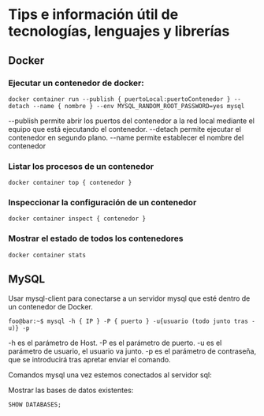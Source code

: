 # Tips e información útil de tecnologías, lenguajes y librerías

## Docker

### Ejecutar un contenedor de docker:

```shell
docker container run --publish { puertoLocal:puertoContenedor } --detach --name { nombre } --env MYSQL_RANDOM_ROOT_PASSWORD=yes mysql
```

--publish permite abrir los puertos del contenedor a la red local mediante el equipo que está ejecutando el contenedor.
--detach permite ejecutar el contenedor en segundo plano.
--name permite establecer el nombre del contenedor

### Listar los procesos de un contenedor

```shell
docker container top { contenedor }
```

### Inspeccionar la configuración de un contenedor

```shell
docker container inspect { contenedor }
```

### Mostrar el estado de todos los contenedores

```shell
docker container stats
```

## MySQL

Usar mysql-client para conectarse a un servidor mysql que esté dentro de un contenedor de Docker.

```shell
foo@bar:~$ mysql -h { IP } -P { puerto } -u{usuario (todo junto tras -u)} -p
```

-h es el parámetro de Host.
-P es el parámetro de puerto.
-u es el parámetro de usuario, el usuario va junto.
-p es el parámetro de contraseña, que se introducirá tras apretar enviar el comando.

Comandos mysql una vez estemos conectados al servidor sql:

Mostrar las bases de datos existentes:

```SQL
SHOW DATABASES;
```
